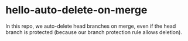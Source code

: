 # hello-auto-delete-on-merge

In this repo, we auto-delete head branches on merge, even if the head branch is protected (because our branch protection rule allows deletion).
